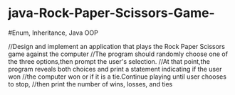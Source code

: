 # java-Rock-Paper-Scissors-Game-
#Enum, Inheritance, Java OOP 

//Design and implement an application that plays the Rock Paper Scissors game against the computer
//The program should randomly choose one of the three options,then prompt the user's selection.
//At that point,the program reveals both choices and print a statement indicating if the user won
//the computer won or if it is a tie.Continue playing until user chooses to stop,
//then print the number of wins, losses, and ties

